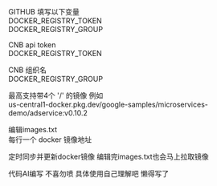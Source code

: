GITHUB 填写以下变量  
DOCKER_REGISTRY_TOKEN  
DOCKER_REGISTRY_GROUP  

CNB api token  
DOCKER_REGISTRY_TOKEN  

CNB 组织名  
DOCKER_REGISTRY_GROUP  

最高支持带4个 '/' 的镜像 例如  
us-central1-docker.pkg.dev/google-samples/microservices-demo/adservice:v0.10.2  

编辑images.txt  
每行一个 docker 镜像地址  

定时同步并更新docker镜像  编辑完images.txt也会马上拉取镜像  

代码AI编写  不喜勿喷 具体使用自己理解吧 懒得写了  
